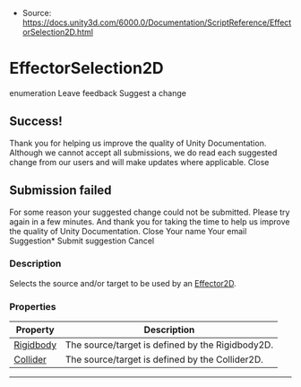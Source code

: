* Source: https://docs.unity3d.com/6000.0/Documentation/ScriptReference/EffectorSelection2D.html

# EffectorSelection2D
enumeration
Leave feedback
Suggest a change
## Success!
Thank you for helping us improve the quality of Unity Documentation. Although we cannot accept all submissions, we do read each suggested change from our users and will make updates where applicable.
Close
## Submission failed
For some reason your suggested change could not be submitted. Please <a>try again</a> in a few minutes. And thank you for taking the time to help us improve the quality of Unity Documentation.
Close
Your name Your email Suggestion* Submit suggestion
Cancel
### Description
Selects the source and/or target to be used by an [Effector2D](https://docs.unity3d.com/6000.0/Documentation/ScriptReference/Effector2D.html).
### Properties
Property | Description  
---|---  
[Rigidbody](https://docs.unity3d.com/6000.0/Documentation/ScriptReference/EffectorSelection2D.Rigidbody.html) | The source/target is defined by the Rigidbody2D.  
[Collider](https://docs.unity3d.com/6000.0/Documentation/ScriptReference/EffectorSelection2D.Collider.html) | The source/target is defined by the Collider2D.  
* * *
